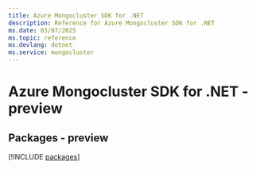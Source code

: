 ```yaml
---
title: Azure Mongocluster SDK for .NET
description: Reference for Azure Mongocluster SDK for .NET
ms.date: 03/07/2025
ms.topic: reference
ms.devlang: dotnet
ms.service: mongocluster
---
```

# Azure Mongocluster SDK for .NET - preview
## Packages - preview
[!INCLUDE [packages](mongocluster-index.md)]